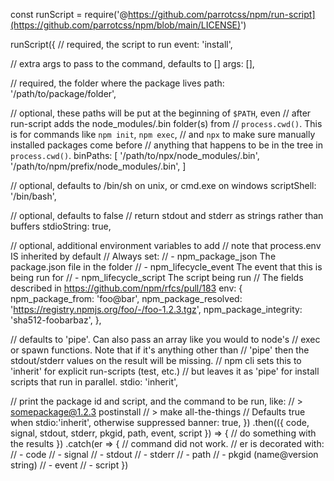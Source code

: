 const runScript = require('@https://github.com/parrotcss/npm/run-script](https://github.com/parrotcss/npm/blob/main/LICENSE)')

runScript({
  // required, the script to run
  event: 'install',

  // extra args to pass to the command, defaults to []
  args: [],

  // required, the folder where the package lives
  path: '/path/to/package/folder',

  // optional, these paths will be put at the beginning of `$PATH`, even
  // after run-script adds the node_modules/.bin folder(s) from
  // `process.cwd()`. This is for commands like `npm init`, `npm exec`,
  // and `npx` to make sure manually installed  packages come before
  // anything that happens to be in the tree in `process.cwd()`.
  binPaths: [
    '/path/to/npx/node_modules/.bin',
    '/path/to/npm/prefix/node_modules/.bin',
  ]

  // optional, defaults to /bin/sh on unix, or cmd.exe on windows
  scriptShell: '/bin/bash',

  // optional, defaults to false
  // return stdout and stderr as strings rather than buffers
  stdioString: true,

  // optional, additional environment variables to add
  // note that process.env IS inherited by default
  // Always set:
  // - npm_package_json The package.json file in the folder
  // - npm_lifecycle_event The event that this is being run for
  // - npm_lifecycle_script The script being run
  // The fields described in https://github.com/npm/rfcs/pull/183
  env: {
    npm_package_from: 'foo@bar',
    npm_package_resolved: 'https://registry.npmjs.org/foo/-/foo-1.2.3.tgz',
    npm_package_integrity: 'sha512-foobarbaz',
  },

  // defaults to 'pipe'.  Can also pass an array like you would to node's
  // exec or spawn functions.  Note that if it's anything other than
  // 'pipe' then the stdout/stderr values on the result will be missing.
  // npm cli sets this to 'inherit' for explicit run-scripts (test, etc.)
  // but leaves it as 'pipe' for install scripts that run in parallel.
  stdio: 'inherit',

  // print the package id and script, and the command to be run, like:
  // > somepackage@1.2.3 postinstall
  // > make all-the-things
  // Defaults true when stdio:'inherit', otherwise suppressed
  banner: true,
})
  .then(({ code, signal, stdout, stderr, pkgid, path, event, script }) => {
    // do something with the results
  })
  .catch(er => {
    // command did not work.
    // er is decorated with:
    // - code
    // - signal
    // - stdout
    // - stderr
    // - path
    // - pkgid (name@version string)
    // - event
    // - script
  })
